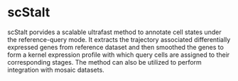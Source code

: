 # scStalt

scStalt porvides a scalable ultrafast method to annotate cell states under the reference-query mode. 
It extracts the trajectory associated differentially expressed genes from reference dataset and then 
smoothed the genes to form a kernel expression profile with which query cells are assigned to their 
corresponding stages. The method can also be utilized to perform integration with mosaic datasets.

